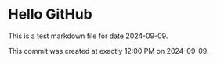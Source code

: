 # Hello GitHub
This is a test markdown file for date 2024-09-09.

This commit was created at exactly 12:00 PM on 2024-09-09.
